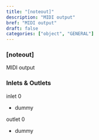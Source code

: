 ```yaml
---
title: "[noteout]"
description: "MIDI output"
bref: "MIDI output"
draft: false
categories: ["object", "GENERAL"]
---
```


### [noteout]

MIDI output

### Inlets & Outlets

inlet 0

 - dummy

outlet 0

 - dummy
 

